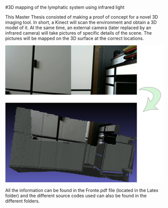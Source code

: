 #3D mapping of the lymphatic system using infrared light

This Master Thesis consisted of making a proof of concept for a novel 3D imaging tool. In short, a Kinect will scan the environment and obtain a 3D model of it. At the same time, an external camera (later replaced by an infrared camera) will take pictures of specific details of the scene. The pictures will be mapped on the 3D surface at the correct locations. 

![Image of Yaktocat](/Latex/images/result3.png)

All the information can be found in the Fronte.pdf file (located in the Latex folder) and the different source codes used can also be found in the different folders.
